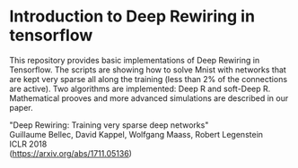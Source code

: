 # Introduction to Deep Rewiring in tensorflow
This repository provides basic implementations of Deep Rewiring in Tensorflow. The scripts are showing how to solve Mnist with networks that are kept very sparse all along the training (less than 2% of the connections are active). Two algorithms are implemented: Deep R and soft-Deep R. Mathematical prooves and more advanced simulations are described in our paper.

"Deep Rewiring: Training very sparse deep networks"  
Guillaume Bellec, David Kappel, Wolfgang Maass, Robert Legenstein  
ICLR 2018  
(https://arxiv.org/abs/1711.05136)
